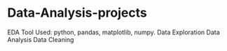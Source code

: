 # Data-Analysis-projects
EDA
Tool Used: python, pandas, matplotlib, numpy.
Data Exploration
Data Analysis
Data Cleaning
